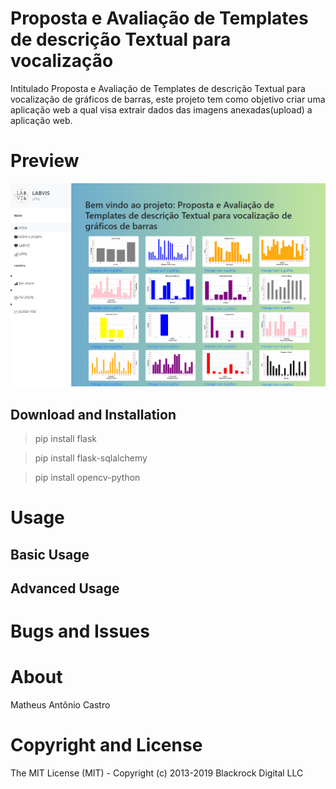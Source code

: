 # Proposta e Avaliação de Templates de descrição Textual para vocalização

Intitulado Proposta e Avaliação de Templates de descrição Textual para vocalização de gráficos de barras, este projeto tem como objetivo criar uma aplicação web a qual visa extrair dados das imagens anexadas(upload) a aplicação web.

# Preview
![Image description](print.png)

## Download and Installation

> pip install flask

> pip install flask-sqlalchemy

> pip install opencv-python

# Usage

## Basic Usage

## Advanced Usage

# Bugs and Issues

# About

Matheus Antônio Castro

# Copyright and License

The MIT License (MIT) - Copyright (c) 2013-2019 Blackrock Digital LLC
